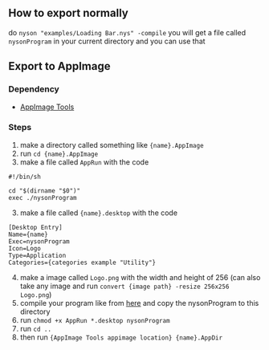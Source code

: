 ## How to export normally
do `nyson "examples/Loading Bar.nys" -compile` you will get a file called `nysonProgram` in your current directory and you can use that

## Export to AppImage
### Dependency
- [AppImage Tools](https://appimage.github.io/appimagetool/)

### Steps

1. make a directory called something like `{name}.AppImage`
2. run `cd {name}.AppImage`
3. make a file called `AppRun` with the code 
```
#!/bin/sh

cd "$(dirname "$0")"
exec ./nysonProgram
```
3. make a file called `{name}.desktop` with the code
```
[Desktop Entry]
Name={name}
Exec=nysonProgram
Icon=Logo
Type=Application
Categories={categories example "Utility"}
```
4. make a image called `Logo.png` with the width and height of 256 (can also take any image and run `convert {image path} -resize 256x256 Logo.png`)
5. compile your program like from [here](https://nyson-programing-language.github.io/#/export?id=how-to-export-normally) and copy the nysonProgram to this directory
6. run `chmod +x AppRun *.desktop nysonProgram`
7. run `cd ..`
8. then run `{AppImage Tools appimage location} {name}.AppDir`
